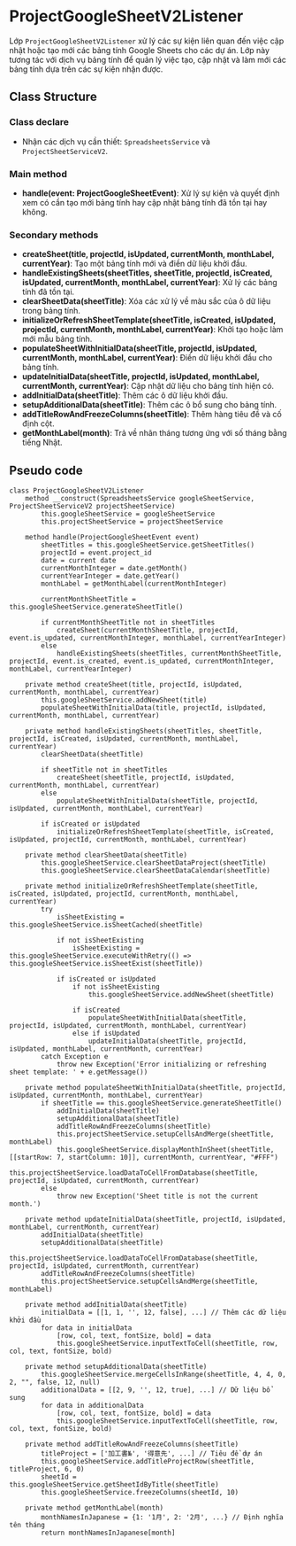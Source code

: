 # ProjectGoogleSheetV2Listener
Lớp `ProjectGoogleSheetV2Listener` xử lý các sự kiện liên quan đến việc cập nhật hoặc tạo mới các bảng tính Google Sheets cho các dự án. Lớp này tương tác với dịch vụ bảng tính để quản lý việc tạo, cập nhật và làm mới các bảng tính dựa trên các sự kiện nhận được.

## Class Structure
### Class declare
- Nhận các dịch vụ cần thiết: `SpreadsheetsService` và `ProjectSheetServiceV2`.

### Main method
- **handle(event: ProjectGoogleSheetEvent)**: Xử lý sự kiện và quyết định xem có cần tạo mới bảng tính hay cập nhật bảng tính đã tồn tại hay không.

### Secondary methods
- **createSheet(title, projectId, isUpdated, currentMonth, monthLabel, currentYear)**: Tạo một bảng tính mới và điền dữ liệu khởi đầu.
- **handleExistingSheets(sheetTitles, sheetTitle, projectId, isCreated, isUpdated, currentMonth, monthLabel, currentYear)**: Xử lý các bảng tính đã tồn tại.
- **clearSheetData(sheetTitle)**: Xóa các xử lý về màu sắc của ô dữ liệu trong bảng tính.
- **initializeOrRefreshSheetTemplate(sheetTitle, isCreated, isUpdated, projectId, currentMonth, monthLabel, currentYear)**: Khởi tạo hoặc làm mới mẫu bảng tính.
- **populateSheetWithInitialData(sheetTitle, projectId, isUpdated, currentMonth, monthLabel, currentYear)**: Điền dữ liệu khởi đầu cho bảng tính.
- **updateInitialData(sheetTitle, projectId, isUpdated, monthLabel, currentMonth, currentYear)**: Cập nhật dữ liệu cho bảng tính hiện có.
- **addInitialData(sheetTitle)**: Thêm các ô dữ liệu khởi đầu.
- **setupAdditionalData(sheetTitle)**: Thêm các ô bổ sung cho bảng tính.
- **addTitleRowAndFreezeColumns(sheetTitle)**: Thêm hàng tiêu đề và cố định cột.
- **getMonthLabel(month)**: Trả về nhãn tháng tương ứng với số tháng bằng tiếng Nhật.

## Pseudo code

```pseudo
class ProjectGoogleSheetV2Listener
    method __construct(SpreadsheetsService googleSheetService, ProjectSheetServiceV2 projectSheetService)
        this.googleSheetService = googleSheetService
        this.projectSheetService = projectSheetService

    method handle(ProjectGoogleSheetEvent event)
        sheetTitles = this.googleSheetService.getSheetTitles()
        projectId = event.project_id
        date = current date
        currentMonthInteger = date.getMonth()
        currentYearInteger = date.getYear()
        monthLabel = getMonthLabel(currentMonthInteger)

        currentMonthSheetTitle = this.googleSheetService.generateSheetTitle()

        if currentMonthSheetTitle not in sheetTitles
            createSheet(currentMonthSheetTitle, projectId, event.is_updated, currentMonthInteger, monthLabel, currentYearInteger)
        else
            handleExistingSheets(sheetTitles, currentMonthSheetTitle, projectId, event.is_created, event.is_updated, currentMonthInteger, monthLabel, currentYearInteger)

    private method createSheet(title, projectId, isUpdated, currentMonth, monthLabel, currentYear)
        this.googleSheetService.addNewSheet(title)
        populateSheetWithInitialData(title, projectId, isUpdated, currentMonth, monthLabel, currentYear)

    private method handleExistingSheets(sheetTitles, sheetTitle, projectId, isCreated, isUpdated, currentMonth, monthLabel, currentYear)
        clearSheetData(sheetTitle)

        if sheetTitle not in sheetTitles
            createSheet(sheetTitle, projectId, isUpdated, currentMonth, monthLabel, currentYear)
        else
            populateSheetWithInitialData(sheetTitle, projectId, isUpdated, currentMonth, monthLabel, currentYear)

        if isCreated or isUpdated
            initializeOrRefreshSheetTemplate(sheetTitle, isCreated, isUpdated, projectId, currentMonth, monthLabel, currentYear)

    private method clearSheetData(sheetTitle)
        this.googleSheetService.clearSheetDataProject(sheetTitle)
        this.googleSheetService.clearSheetDataCalendar(sheetTitle)

    private method initializeOrRefreshSheetTemplate(sheetTitle, isCreated, isUpdated, projectId, currentMonth, monthLabel, currentYear)
        try
            isSheetExisting = this.googleSheetService.isSheetCached(sheetTitle)

            if not isSheetExisting
                isSheetExisting = this.googleSheetService.executeWithRetry(() => this.googleSheetService.isSheetExist(sheetTitle))

            if isCreated or isUpdated
                if not isSheetExisting
                    this.googleSheetService.addNewSheet(sheetTitle)

                if isCreated
                    populateSheetWithInitialData(sheetTitle, projectId, isUpdated, currentMonth, monthLabel, currentYear)
                else if isUpdated
                    updateInitialData(sheetTitle, projectId, isUpdated, monthLabel, currentMonth, currentYear)
        catch Exception e
            throw new Exception('Error initializing or refreshing sheet template: ' + e.getMessage())

    private method populateSheetWithInitialData(sheetTitle, projectId, isUpdated, currentMonth, monthLabel, currentYear)
        if sheetTitle == this.googleSheetService.generateSheetTitle()
            addInitialData(sheetTitle)
            setupAdditionalData(sheetTitle)
            addTitleRowAndFreezeColumns(sheetTitle)
            this.projectSheetService.setupCellsAndMerge(sheetTitle, monthLabel)
            this.googleSheetService.displayMonthInSheet(sheetTitle, [[startRow: 7, startColumn: 10]], currentMonth, currentYear, "#FFF")
            this.projectSheetService.loadDataToCellFromDatabase(sheetTitle, projectId, isUpdated, currentMonth, currentYear)
        else
            throw new Exception('Sheet title is not the current month.')

    private method updateInitialData(sheetTitle, projectId, isUpdated, monthLabel, currentMonth, currentYear)
        addInitialData(sheetTitle)
        setupAdditionalData(sheetTitle)
        this.projectSheetService.loadDataToCellFromDatabase(sheetTitle, projectId, isUpdated, currentMonth, currentYear)
        addTitleRowAndFreezeColumns(sheetTitle)
        this.projectSheetService.setupCellsAndMerge(sheetTitle, monthLabel)

    private method addInitialData(sheetTitle)
        initialData = [[1, 1, '', 12, false], ...] // Thêm các dữ liệu khởi đầu
        for data in initialData
            [row, col, text, fontSize, bold] = data
            this.googleSheetService.inputTextToCell(sheetTitle, row, col, text, fontSize, bold)

    private method setupAdditionalData(sheetTitle)
        this.googleSheetService.mergeCellsInRange(sheetTitle, 4, 4, 0, 2, "", false, 12, null)
        additionalData = [[2, 9, '', 12, true], ...] // Dữ liệu bổ sung
        for data in additionalData
            [row, col, text, fontSize, bold] = data
            this.googleSheetService.inputTextToCell(sheetTitle, row, col, text, fontSize, bold)

    private method addTitleRowAndFreezeColumns(sheetTitle)
        titleProject = ['加工書№', '得意先', ...] // Tiêu đề dự án
        this.googleSheetService.addTitleProjectRow(sheetTitle, titleProject, 6, 0)
        sheetId = this.googleSheetService.getSheetIdByTitle(sheetTitle)
        this.googleSheetService.freezeColumns(sheetId, 10)

    private method getMonthLabel(month)
        monthNamesInJapanese = {1: '1月', 2: '2月', ...} // Định nghĩa tên tháng
        return monthNamesInJapanese[month]


